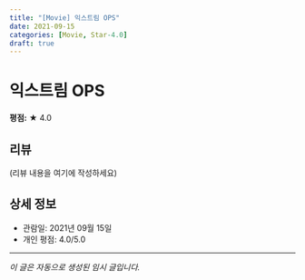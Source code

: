 ```yaml
---
title: "[Movie] 익스트림 OPS"
date: 2021-09-15
categories: [Movie, Star-4.0]
draft: true
---
```


# 익스트림 OPS

**평점:** ★ 4.0

## 리뷰

(리뷰 내용을 여기에 작성하세요)

## 상세 정보

- 관람일: 2021년 09월 15일
- 개인 평점: 4.0/5.0

---

*이 글은 자동으로 생성된 임시 글입니다.*
